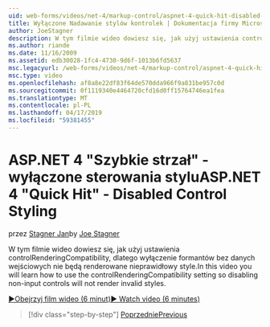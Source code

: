 ```yaml
---
uid: web-forms/videos/net-4/markup-control/aspnet-4-quick-hit-disabled-control-styling
title: Wyłączone Nadawanie stylów kontrolek | Dokumentacja firmy Microsoft
author: JoeStagner
description: W tym filmie wideo dowiesz się, jak użyj ustawienia controlRenderingCompatibility, dlatego wyłączenie formantów bez danych wejściowych nie będą renderowane nieprawidłowy style.
ms.author: riande
ms.date: 11/16/2009
ms.assetid: edb30028-1fc4-4730-9d6f-1013b6fd5637
msc.legacyurl: /web-forms/videos/net-4/markup-control/aspnet-4-quick-hit-disabled-control-styling
msc.type: video
ms.openlocfilehash: af8a8e22df83f64de570dda966f9a831be957c0d
ms.sourcegitcommit: 0f1119340e4464720cfd16d0ff15764746ea1fea
ms.translationtype: MT
ms.contentlocale: pl-PL
ms.lasthandoff: 04/17/2019
ms.locfileid: "59381455"
---
```

# <a name="aspnet-4-quick-hit---disabled-control-styling"></a><span data-ttu-id="1cbb0-103">ASP.NET 4 "Szybkie strzał" - wyłączone sterowania stylu</span><span class="sxs-lookup"><span data-stu-id="1cbb0-103">ASP.NET 4 "Quick Hit" - Disabled Control Styling</span></span>

<span data-ttu-id="1cbb0-104">przez [Stagner Jan](https://github.com/JoeStagner)</span><span class="sxs-lookup"><span data-stu-id="1cbb0-104">by [Joe Stagner](https://github.com/JoeStagner)</span></span>

<span data-ttu-id="1cbb0-105">W tym filmie wideo dowiesz się, jak użyj ustawienia controlRenderingCompatibility, dlatego wyłączenie formantów bez danych wejściowych nie będą renderowane nieprawidłowy style.</span><span class="sxs-lookup"><span data-stu-id="1cbb0-105">In this video you will learn how to use the controlRenderingCompatibility setting so disabling non-input controls will not render invalid styles.</span></span> 

[<span data-ttu-id="1cbb0-106">&#9654;Obejrzyj film wideo (6 minut)</span><span class="sxs-lookup"><span data-stu-id="1cbb0-106">&#9654; Watch video (6 minutes)</span></span>](https://channel9.msdn.com/Blogs/ASP-NET-Site-Videos/aspnet-4-quick-hit-disabled-control-styling)

> [!div class="step-by-step"]
> [<span data-ttu-id="1cbb0-107">Poprzednie</span><span class="sxs-lookup"><span data-stu-id="1cbb0-107">Previous</span></span>](aspnet-4-quick-hit-hidden-field-divs.md)
